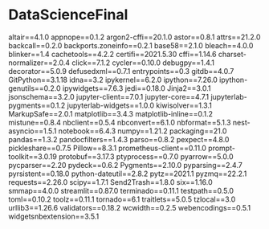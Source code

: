 # DataScienceFinal
altair==4.1.0
appnope==0.1.2
argon2-cffi==20.1.0
astor==0.8.1
attrs==21.2.0
backcall==0.2.0
backports.zoneinfo==0.2.1
base58==2.1.0
bleach==4.0.0
blinker==1.4
cachetools==4.2.2
certifi==2021.5.30
cffi==1.14.6
charset-normalizer==2.0.4
click==7.1.2
cycler==0.10.0
debugpy==1.4.1
decorator==5.0.9
defusedxml==0.7.1
entrypoints==0.3
gitdb==4.0.7
GitPython==3.1.18
idna==3.2
ipykernel==6.2.0
ipython==7.26.0
ipython-genutils==0.2.0
ipywidgets==7.6.3
jedi==0.18.0
Jinja2==3.0.1
jsonschema==3.2.0
jupyter-client==7.0.1
jupyter-core==4.7.1
jupyterlab-pygments==0.1.2
jupyterlab-widgets==1.0.0
kiwisolver==1.3.1
MarkupSafe==2.0.1
matplotlib==3.4.3
matplotlib-inline==0.1.2
mistune==0.8.4
nbclient==0.5.4
nbconvert==6.1.0
nbformat==5.1.3
nest-asyncio==1.5.1
notebook==6.4.3
numpy==1.21.2
packaging==21.0
pandas==1.3.2
pandocfilters==1.4.3
parso==0.8.2
pexpect==4.8.0
pickleshare==0.7.5
Pillow==8.3.1
prometheus-client==0.11.0
prompt-toolkit==3.0.19
protobuf==3.17.3
ptyprocess==0.7.0
pyarrow==5.0.0
pycparser==2.20
pydeck==0.6.2
Pygments==2.10.0
pyparsing==2.4.7
pyrsistent==0.18.0
python-dateutil==2.8.2
pytz==2021.1
pyzmq==22.2.1
requests==2.26.0
scipy==1.7.1
Send2Trash==1.8.0
six==1.16.0
smmap==4.0.0
streamlit==0.87.0
terminado==0.11.1
testpath==0.5.0
toml==0.10.2
toolz==0.11.1
tornado==6.1
traitlets==5.0.5
tzlocal==3.0
urllib3==1.26.6
validators==0.18.2
wcwidth==0.2.5
webencodings==0.5.1
widgetsnbextension==3.5.1
